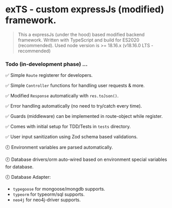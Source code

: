 # exTS - custom expressJs (modified) framework.

> This a expressJs (under the hood) based modified backend framework. Written with TypeScript and build for ES2020 (recommended). Used node version is >= 18.16.x (v18.16.0 LTS - recommended)

### Todo (in-development phase) ...

<!-- 🕖 in_dev -->
<!-- ✅ done -->

✅ Simple `Route` registerer for developers.

✅ Simple `Controller` functions for handling user requests & more.

✅ Modified `Response` automatically with `res.toJson()`.

✅ Error handling automatically (no need to try/catch every time).

✅ Guards (middleware) can be implemented in route-object while register.

✅ Comes with initial setup for TDD/Tests in `tests` directory.

✅ User input sanitization using Zod schema based validations.

🕖 Environment variables are parsed automatically.

🕖 Database drivers/orm auto-wired based on environment special variables for database.

🕖 Database Adapter:

- `typegoose` for mongoose/mongdb supports.
- `typeorm` for typeorm/sql supports.
- `neo4j` for neo4j-driver supports.
